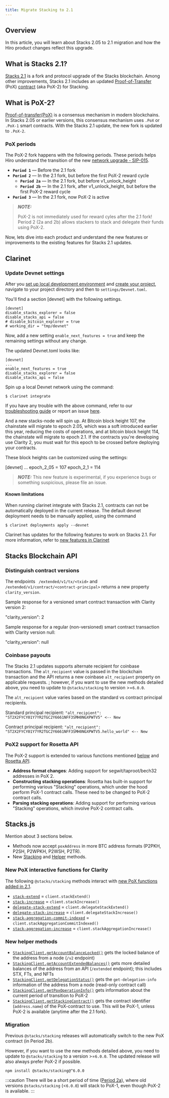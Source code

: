 ```yaml
---
title: Migrate Stacking to 2.1
---
```


## Overview

In this article, you will learn about Stacks 2.05 to 2.1 migration and how the Hiro product changes reflect this upgrade.

## What is Stacks 2.1?

[Stacks 2.1](https://stacks.org/stacks-21-what-to-expect) is a fork and protocol upgrade of the Stacks blockchain. Among other improvements, Stacks 2.1 includes an updated [Proof-of-Transfer](https://docs.stacks.co/docs/understand-stacks/proof-of-transfer) (PoX) [contract](https://docs.stacks.co/docs/noteworthy-contracts/stacking-contract) (aka PoX-2) for Stacking.

## What is PoX-2?

[Proof-of-transfer(PoX)](https://docs.stacks.co/docs/understand-stacks/proof-of-transfer) is a consensus mechanism in modern blockchains. In Stacks 2.05 or earlier versions, this consensus mechanism uses `.PoX` or `.PoX-1` smart contracts. With the Stacks 2.1 update, the new fork is updated to `.PoX-2`.

### PoX periods

The PoX-2 fork happens with the following periods. These periods helps Hiro understand the transition of the new [network upgrade - SIP-015](https://github.com/stacksgov/sips/blob/feat/sip-015/sips/sip-015/sip-015-network-upgrade.md).

- **`Period 1`** — Before the 2.1 fork
- **`Period 2`** — In the 2.1 fork, but before the first PoX-2 reward cycle
  - **`Period 2a`** — In the 2.1 fork, but before v1_unlock_height
  - **`Period 2b`** — In the 2.1 fork, after v1_unlock_height, but before the first PoX-2 reward cycle
- **`Period 3`** — In the 2.1 fork, now PoX-2 is active

> **_NOTE:_**
>
> PoX-2 is not immediately used for reward cyles after the 2.1 fork! Period 2 (2a and 2b) allows stackers to stack and delegate their funds using PoX-2.

Now, lets dive into each product and understand the new features or improvements to the existing features for Stacks 2.1 updates.

## Clarinet

### Update Devnet settings

After you [set up local development environment](clarinet/how-to-guides/how-to-set-up-local-development-environment.md) and [create your project](clarinet/how-to-guides/how-to-create-new-project.md), navigate to your project directory and then to `settings/Devnet.toml`.

You'll find a section [devnet] with the following settings.

```
[devnet]
disable_stacks_explorer = false
disable_stacks_api = false
# disable_bitcoin_explorer = true
# working_dir = "tmp/devnet"
```

Now, add a new setting `enable_next_features = true` and keep the remaining settings without any change.

The updated Devnet.toml looks like:

```
[devnet]
...
enable_next_features = true
disable_stacks_explorer = false
disable_stacks_api = false
```

Spin up a local Devnet network using the command:

`$ clarinet integrate`

If you have any trouble with the above command, refer to our [troubleshooting guide](clarinet/troubleshooting.md) or report an issue [here](https://github.com/hirosystems/clarinet/issues).

And a new stacks-node will spin up. At Bitcoin block height 107, the chainstate will migrate to epoch 2.05, which was a soft introduced earlier this year, reducing the costs of operations, and at bitcoin block height 114, the chainstate will migrate to epoch 2.1.
If the contracts you're developing use Clarity 2, you must wait for this epoch to be crossed before deploying your contracts.

These block heights can be customized using the settings:

[devnet]
...
epoch_2_05 = 107
epoch_2_1 = 114

> **_NOTE:_**
> This new feature is experimental, if you experience bugs or something suspicious, please file an issue.

#### Known limitations

When running clarinet integrate with Stacks 2.1, contracts can not be automatically deployed in the current release. The default devnet deployment needs to be manually applied, using the command

`$ clarinet deployments apply --devnet`

Clarinet has updates for the following features to work on Stacks 2.1. For more information, refer to [new features in Clarinet](https://www.hiro.so/blog/meet-4-new-features-in-clarinet)

## Stacks Blockchain API

### Distinguish contract versions

The endpoints ` /extended/v1/tx/<txid>` and `/extended/v1/contract/<contract-principal>` returns a new property `clarity_version`.

Sample response for a versioned smart contract transaction with Clarity version 2:

"clarity_version": 2

Sample response for a regular (non-versioned) smart contract transaction with Clarity version null:

"clarity_version": null

### Coinbase payouts

The Stacks 2.1 updates supports alternate recipient for coinbase transactions. The `alt_recipient` value is passed in the blockchain transaction and the API returns a new coinbase `alt_recipient` property on applicable requests. ; however, if you want to use the new methods detailed above, you need to update to `@stacks/stacking` to version >=`6.0.0`.

The `alt_recipient` value varies based on the standard vs contract principal recipients.

Standard principal recipient:
`"alt_recipient": "ST2X2FYCY01Y7YR2TGC2Y6661NFF3SMH0NGXPWTV5" <-- New`

Contract principal recipient:
`"alt_recipient": "ST2X2FYCY01Y7YR2TGC2Y6661NFF3SMH0NGXPWTV5.hello_world" <-- New`

### PoX2 support for Rosetta API

The PoX-2 support is extended to various functions mentioned [below](#new-pox-interactive-functions-for-clarity) and [Rosetta API](https://www.rosetta-api.org/).

- **Address format changes**: Adding support for segwit/taproot/bech32 addresses in PoX 2.
- **Constructing stacking operations**: Rosetta has built-in support for performing various "Stacking" operations, which under the hood perform PoX-1 contract calls. These need to be changed to PoX-2 contract calls.
- **Parsing stacking operations**: Adding support for performing various "Stacking" operations, which involve PoX-2 contract calls.

## Stacks.js

Mention about 3 sections below.

- Methods now accept `poxAddress` in more BTC address formats (P2PKH, P2SH, P2WPKH, P2WSH, P2TR).
- New [Stacking](#new-pox-interaction-functions-clarity) and [Helper](#new-helper-methods) methods.

### New PoX interactive functions for Clarity

The following `@stacks/stacking` methods interact with [new PoX functions added in 2.1](https://github.com/stacksgov/sips/blob/feat/sip-015/sips/sip-015/sip-015-network-upgrade.md#new-method-stack-extend).

- [`stack-extend`](https://github.com/stacksgov/sips/blob/7c6c69d37c0ab46c0c782bbb203f9eea6d4d42a4/sips/sip-015/sip-015-network-upgrade.md#new-method-stack-extend) = `client.stackExtend()`
- [`stack-increase`](https://github.com/stacksgov/sips/blob/7c6c69d37c0ab46c0c782bbb203f9eea6d4d42a4/sips/sip-015/sip-015-network-upgrade.md#new-method-stack-increase) = `client.stackIncrease()`
- [`delegate-stack-extend`](https://github.com/stacksgov/sips/blob/7c6c69d37c0ab46c0c782bbb203f9eea6d4d42a4/sips/sip-015/sip-015-network-upgrade.md#new-method-delegate-stack-extend) = `client.delegateStackExtend()`
- [`delegate-stack-increase`](https://github.com/stacksgov/sips/blob/7c6c69d37c0ab46c0c782bbb203f9eea6d4d42a4/sips/sip-015/sip-015-network-upgrade.md#new-method-delegate-stack-increase) = `client.delegateStackIncrease()`
- [`stack-aggregation-commit-indexed`](https://github.com/stacksgov/sips/blob/7c6c69d37c0ab46c0c782bbb203f9eea6d4d42a4/sips/sip-015/sip-015-network-upgrade.md#new-method-stack-aggregation-commit-indexed) = `client.stackAggregationCommitIndexed()`
- [`stack-aggregation-increase`](https://github.com/stacksgov/sips/blob/7c6c69d37c0ab46c0c782bbb203f9eea6d4d42a4/sips/sip-015/sip-015-network-upgrade.md#new-method-stack-aggregation-increase) = `client.stackAggregationIncrease()`

### New helper methods

- [`StackingClient.getAccountBalanceLocked()`](https://stacks.js.org/classes/_stacks_stacking.StackingClient#getAccountBalanceLocked) gets the locked balance of the address from a node (`/v2` endpoint)
- [`StackingClient.getAccountExtendedBalances()`](https://stacks.js.org/classes/_stacks_stacking.StackingClient#getAccountExtendedBalances) gets more detailed balances of the address from an API (`/extended` endpoint); this includes STX, FTs, and NFTs
- [`StackingClient.getDelegationStatus()`](https://stacks.js.org/classes/_stacks_stacking.StackingClient#getDelegationStatus) gets the `get-delegation-info` information of the address from a node (read-only contract call)
- [`StackingClient.getPoxOperationInfo()`](https://stacks.js.org/classes/_stacks_stacking.StackingClient#getPoxOperationInfo) gets information about the current period of transition to PoX-2
- [`StackingClient.getStackingContract()`](https://stacks.js.org/classes/_stacks_stacking.StackingClient#getStackingContract) gets the contract identifier (`address.name`) of the PoX-contract to use. This will be PoX-1, unless PoX-2 is available (anytime after the 2.1 fork).

### Migration

Previous `@stacks/stacking` releases will automatically switch to the new PoX contract (in Period 2b).

However, if you want to use the new methods detailed above, you need to update to `@stacks/stacking` to a version >=`6.0.0`. The updated release will also always prefer PoX-2 if possible.

```
npm install @stacks/stacking@^6.0.0
```

:::caution
There will be a short period of time ([Period 2a](https://www.hiro.so/blog/how-the-stacks-2-1-transition-impacts-stacking#overview-of-transition-periods)), where old versions `@stacks/stacking` (<`6.0.0`) will stack to PoX-1, even though PoX-2 is available.
:::
